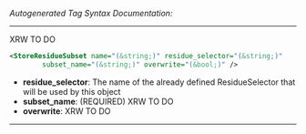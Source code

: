 _Autogenerated Tag Syntax Documentation:_

---
XRW TO DO

```xml
<StoreResidueSubset name="(&string;)" residue_selector="(&string;)"
        subset_name="(&string;)" overwrite="(&bool;)" />
```

-   **residue_selector**: The name of the already defined ResidueSelector that will be used by this object
-   **subset_name**: (REQUIRED) XRW TO DO
-   **overwrite**: XRW TO DO

---
